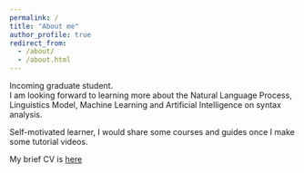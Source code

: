 ```yaml
---
permalink: /
title: "About me"
author_profile: true
redirect_from: 
  - /about/
  - /about.html
---
```

Incoming graduate student.<br>
I am looking forward to learning more about the Natural Language Process, Linguistics Model, Machine Learning and Artificial Intelligence on syntax analysis.<br>

Self-motivated learner, I would share some courses and guides once I make some tutorial videos.<br>

My brief CV is [here](../assets/CV.pdf)